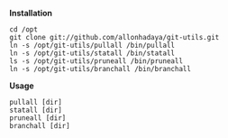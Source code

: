 **Installation**

    cd /opt
    git clone git://github.com/allonhadaya/git-utils.git
    ln -s /opt/git-utils/pullall /bin/pullall
    ln -s /opt/git-utils/statall /bin/statall
    ls -s /opt/git-utils/pruneall /bin/pruneall
    ln -s /opt/git-utils/branchall /bin/branchall

**Usage**

    pullall [dir]
    statall [dir]
    pruneall [dir]
    branchall [dir]
